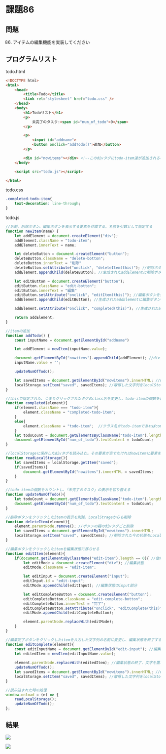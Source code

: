 # 課題86

## 問題

86. アイテムの編集機能を実装してください

## プログラムリスト

todo.html
```html
<!DOCTYPE html>
<html>
    <head>
        <title>Todo</title>
        <link rel="stylesheet" href="todo.css" />
    </head>
    <body>
        <h1>Todoリスト</h1>
        <p>
            未完了のタスク:<span id="num_of_todo">0</span>
        </p>

        <p>
            <input id="addname">
            <button onclick="addTodo()">追加</button>
        </p>

        <div id="nowitems"></div> <!--このdivタグにtodo-item達が追加される-->
    </body>

    <script src="todo.js"></script>

</html>
```
todo.css
```css
.completed-todo-item{
    text-decoration: line-through;
}
```
todo.js
```javascript
//名前、削除ボタン、編集ボタンを表示する要素を作成する。名前を引数として指定する
function newItem(name) {
    let addElement = document.createElement("div");
    addElement.className = "todo-item";
    addElement.innerText = name;

    let deleteButton = document.createElement("button");
    deleteButton.className = "delete-botton";
    deleteButton.innerText = "削除"
    deleteButton.setAttribute("onclick", "deleteItem(this)"); //削除ボタンを作成。このボタンがクリックされたら関数deleteItemを実行する
    addElement.appendChild(deleteButton); //生成されたaddElementに削除ボタンを追加

    let editButton = document.createElement("button");
    editButton.className = "edit-botton";
    editButton.innerText = "編集"
    editButton.setAttribute("onclick", "editItem(this)"); //編集ボタンを作成。このボタンがクリックされたら関数editItemを実行する
    addElement.appendChild(editButton); //生成されたaddElementに編集ボタンを追加

    addElement.setAttribute("onclick", "completed(this)"); //生成されたaddElementに属性 onclick = "Completed(this)" を追加する

    return addElement;
}

//itemの追加
function addTodo() {
    const inputName = document.getElementById("addname")

    let addElement = newItem(inputName.value);

    document.getElementById("nowitems").appendChild(addElement); //divタグのnowitemsに追加
    inputName.value = '';

    updateNumOfTodo();

    let savedItems = document.getElementById("nowitems").innerHTML; //nowitemsの要素内のhtmlコンテンツ(つまりdivタグ達)の文字列を取得
    localStorage.setItem("saved", savedItems); //取得した文字列をlocalStorageに保存
}

//thisで指定された、つまりクリックされたタグのclass名を変更し、todo-itemの個数を再計算し、表示させる
function completed(element){
    if(element.className === "todo-item"){
        element.className = "completed-todo-item";
    }
    else{
        element.className = "todo-item";  //クラス名がtodo-itemであればcomplete-todo-itemに、またその逆を行う
    }
    let todoCount = document.getElementsByClassName("todo-item").length;
    document.getElementById("num_of_todo").textContent = todoCount;
}

//localStorageに保存したdivタグを読み込む。その要素が空でなければnowitemに要素を入れる
function readLocalStorage(){
    let savedItems = localStorage.getItem("saved");
    if(savedItems){
        document.getElementById("nowitems").innerHTML = savedItems;
    }
}

//todo-itemの個数をカウントし、「未完了のタスク」の表示を切り替える
function updateNumOfTodo(){
    let todoCount = document.getElementsByClassName("todo-item").length;
    document.getElementById("num_of_todo").textContent = todoCount;
}

//削除ボタンをクリックしたitemの表示を削除、LocalStrageからも削除
function deleteItem(element){
    element.parentNode.remove(); //ボタンの親のdivタグごと削除
    let savedItems = document.getElementById("nowitems").innerHTML;
    localStorage.setItem("saved", savedItems); //削除された今の状態をLocalStrageに保存し直す。
}

//編集ボタンをクリックしたitemを編集状態に移らせる
function editItem(element){
    if(document.getElementsByClassName("edit-item").length == 0){ //他に編集状態にあるitemが存在する場合は実行しない
        let editMode = document.createElement("div"); //編集状態
        editMode.className = "edit-item";

        let editInput = document.createElement("input");
        editInput.id = "edit-input";
        editMode.appendChild(editInput); //編集状態のinput部分

        let editCompleteButton = document.createElement("button");
        editCompleteButton.className = "edit-complete-botton";
        editCompleteButton.innerText = "完了"; 
        editCompleteButton.setAttribute("onclick", "editComplete(this)"); //編集完了ボタンを作成。このボタンがクリックされたら関数editCompleteを実行する
        editMode.appendChild(editCompleteButton);

        element.parentNode.replaceWith(editMode);
    }
}

//編集完了ボタンをクリックしたitemを入力した文字列の名前に変更し、編集状態を終了する。
function editComplete(element){
    const editInputName = document.getElementById("edit-input"); //編集状態のinputから文字を取得
    let editedItem = newItem(editInputName.value);
     
    element.parentNode.replaceWith(editedItem); //編集状態の終了、文字を置き換えて戻る
    updateNumOfTodo();    
    let savedItems = document.getElementById("nowitems").innerHTML; //nowitemsの要素内のhtmlコンテンツ(つまりdivタグ達)の文字列を取得
    localStorage.setItem("saved", savedItems); //取得した文字列をlocalStorageに保存
}

//読み込まれた時の処理
window.onload = (e) => {
	readLocalStorage();
	updateNumOfTodo();
};
```

## 結果

![][def1]

[def1]:https://lh3.googleusercontent.com/pw/AJFCJaWoKuGiOvso36E0-0IUE2IxB4VZkC14dRRpPsoq3AzbfOhNzDl36V0p5KqocsfgrbWZZKIGUefk_EZo9HtzzTaCOlU4KAkzGam0YwJMiFUg-lh3zwQDJ4mfVDYubtu0t3B4RtONjHCjRMHVmN6XAePTUuasOyeVXIqDR6szEZmjfKGRDTNkjxs4nMj0QpzIMXmTTT7Yuvy4kULWZ0BgKwujoS-HrjygRfrULGdCCIHtozNyyQOJnBxc2ckArVwPk7qORnUUKIImAMJM06FxESzhlbwqXqugX0-L3yzKyJ1u5t97a_d_dxqcmKUwPAZXDQfvZ-FqpUrVF-qwJEchaoksH2_tmzSpZ6uT0fo1V6Mpt49RAuJ4JD96GGgBqmvaB2pMYOfYfYWxkndyDkJW2V_kuAy5Pz7yKiSG871B6iVjf5WwcaO0MMhO2bCvMpGNOdBAVH4H3mOEasFcoWDZU05JQzP6CUizmQdgEULnYMd2GEz3DWujLFybF7-W8KxVr2uWnYi-edZdl3jkhjyPRNrQKKKJjBGu-HLDkXUe818DNKugXgBJtDpap2vRI6j-n8umI7-Yup3R2EvBpy1ZcrBzUfrKSJ8k4pALJRCHJz0OUT9B5YU8zy7Uu5WCZdPO8U9DRzpcXeqJb6vA9LmU35pd5qAVX5B3uqpB73kZaCIzZffRIlt7Rla2EnuK_HLKdHpDu3F5XPIpRzhtldaenWdXE8lZEBiGG4GYCeXhMqb_vcqvZglNZhk6jkjlxfPK0TuwbFLH9V74LI32T_wGBInwX-KRZZO6lQyKm37m-sL-mJ1v4QbSaXee8ypWrVBaAANbpRUD7MSiDM49hT4DQTTvHiATxdz2YJaklgbCtQ3WlZsO6dVBdvNKRad1KTfnH81JIa-MNvC2N7qJTaNdwA=w1330-h904-s-no?authuser=0

![][def2]

[def2]:https://lh3.googleusercontent.com/pw/AJFCJaVToYSwiUxqbbDo-MSw1kw9cnFwfHFyRxvMaCPxO0md_N3CLqW0z92jMZ4gNV73hvgJ7EJC_0HNDMBDdaamlI04X8Z7HmnsMCtoAMXHmHYaQiPtPqTu7P7uX8CHxmQYkbFSSjwsw93Kc9JNWjBgYJa3OFf8TdN4G_C9yvj7oVQIFIxuqkzyQj0gi9-izhZGsw6-8Ez1UnH2N0HYFOAmTOruD5NJtcmm_BnJB_Lvc7L5t-AZtiIiswmKF3c6RtAI6cbMe3GL5rEl3h8MHrMo6ko9Nwfy0nmk7QWiFZaS-jPUVadI4oCRqVB8a_iKYXCGTI8uE5DYbu9ZShfD2I1ofEZZ7bBXYhBtJ1PRf9AyR6c2tlhX5E5k1Uxlgg7MmrEcX_3Tb2axqIy6O27NhQydf2exHJOmxO-rLuyKM121GITFPO1g7ryNkH_aQbGpdE1yi_in4kso2x_rrJuHPXwBbpIArySnV6ooRP-1Wlyj1d9Klkpc1vDMOdl34rmVZ6TY8KeP3vErqWZI6eeG8R1U96UdgzLKAfC_Nd2oPqyPzxZBfNf0ofsbbvsDSMvyNsOyXg8gBIR1dsI208rK-Ah6SWDoSwYgO6kCPsOX455uUF3omq1oIsvQKi6RevqYEXXjmOfNq-x2US7Qzu0LaphsQKcwIW7QvauZIikkVUbiT-9P9jaBByr2kIbR7sjjhIWt7bJnyq5aAKs6QRSjs4A8i3s9m9RcFh6dxxthnEMlL3bJZkpBmKvmvWQvG1PnwA0SYwnQwMrw_G8lFcA4cCAkDf0Ftbd_7gDzJ7KAf2zxNFpEXmwf5rqiKDjo9T9DZ2RDeK7tCj8gt5MLfb9De-Crh7MqKZ4lhxjWO0Roh8h5P3zYu39Yu_iJCWNjNxRh0h2bgoi01Uh7pnrbLZFR6yzh8w=w1172-h790-s-no?authuser=0

